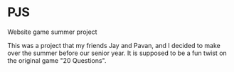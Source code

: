 # PJS
Website game summer project

This was a project that my friends Jay and Pavan, and I decided to make over the summer before our senior year.
It is supposed to be a fun twist on the original game "20 Questions".
